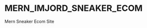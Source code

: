 # MERN_IMJORD_SNEAKER_ECOM
Mern Sneaker Ecom Site



<br /> 
<div align="center>
  <img src="https://user-images.githubusercontent.com/82243498/218415730-3ee23142-89aa-476c-a2b6-57db1d06b410.png" alt="site-image" width="300" height="300"/>
  
